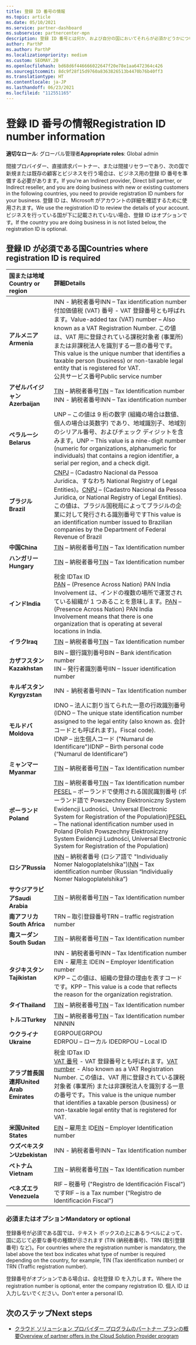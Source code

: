 ```yaml
---
title: 登録 ID 番号の情報
ms.topic: article
ms.date: 05/10/2021
ms.service: partner-dashboard
ms.subservice: partnercenter-mpn
description: 登録 ID 番号とは何か、および自分の国においてそれらが必須かどうかについて説明します。
author: ParthP
ms.author: ParthP
ms.localizationpriority: medium
ms.custom: SEOMAY.20
ms.openlocfilehash: bd68d6f446666022647f20e78e1aa6472364c426
ms.sourcegitcommit: 8dc9f28f15d9760a8363826513b4470b76b40ff3
ms.translationtype: HT
ms.contentlocale: ja-JP
ms.lasthandoff: 06/23/2021
ms.locfileid: "112551165"
---
```

# <a name="registration-id-number-information"></a><span data-ttu-id="9d68a-103">登録 ID 番号の情報</span><span class="sxs-lookup"><span data-stu-id="9d68a-103">Registration ID number information</span></span>

<span data-ttu-id="9d68a-104">**適切なロール**: グローバル管理者</span><span class="sxs-lookup"><span data-stu-id="9d68a-104">**Appropriate roles**: Global admin</span></span>
 
<span data-ttu-id="9d68a-105">間接プロバイダー、直接請求パートナー、または間接リセラーであり、次の国で新規または既存の顧客とビジネスを行う場合は、ビジネス用の登録 ID 番号を準備する必要があります。</span><span class="sxs-lookup"><span data-stu-id="9d68a-105">If you're an Indirect provider, Direct bill partner, or Indirect reseller, and you are doing business with new or existing customers in the following countries, you need to provide registration ID numbers for your business.</span></span> <span data-ttu-id="9d68a-106">登録 ID は、Microsoft がアカウントの詳細を確認するために使用されます。</span><span class="sxs-lookup"><span data-stu-id="9d68a-106">We use the registration ID to review the details of your account.</span></span> <span data-ttu-id="9d68a-107">ビジネスを行っている国が下に記載されていない場合、登録 ID はオプションです。</span><span class="sxs-lookup"><span data-stu-id="9d68a-107">If the country you are doing business in is not listed below, the registration ID is optional.</span></span>

## <a name="countries-where-registration-id-is-required"></a><span data-ttu-id="9d68a-108">登録 ID が必須である国</span><span class="sxs-lookup"><span data-stu-id="9d68a-108">Countries where registration ID is required</span></span>

| <span data-ttu-id="9d68a-109">**国または地域**</span><span class="sxs-lookup"><span data-stu-id="9d68a-109">**Country or region**</span></span> | <span data-ttu-id="9d68a-110">**詳細**</span><span class="sxs-lookup"><span data-stu-id="9d68a-110">**Details**</span></span> |
|:--|:--|
| <span data-ttu-id="9d68a-111">**アルメニア**</span><span class="sxs-lookup"><span data-stu-id="9d68a-111">**Armenia**</span></span> | <span data-ttu-id="9d68a-112">INN - 納税者番号</span><span class="sxs-lookup"><span data-stu-id="9d68a-112">INN – Tax identification number</span></span><br><span data-ttu-id="9d68a-113">付加価値税 (VAT) 番号 - VAT 登録番号とも呼ばれます。</span><span class="sxs-lookup"><span data-stu-id="9d68a-113">Value-added tax (VAT) number – Also known as a VAT Registration Number.</span></span> <span data-ttu-id="9d68a-114">この値は、VAT 用に登録されている課税対象者 (事業所) または非課税法人を識別する一意の番号です。</span><span class="sxs-lookup"><span data-stu-id="9d68a-114">This value is the unique number that identifies a taxable person (business) or non-taxable legal entity that is registered for VAT.</span></span><br><span data-ttu-id="9d68a-115">公共サービス番号</span><span class="sxs-lookup"><span data-stu-id="9d68a-115">Public service number</span></span> |
| <span data-ttu-id="9d68a-116">**アゼルバイジャン**</span><span class="sxs-lookup"><span data-stu-id="9d68a-116">**Azerbaijan**</span></span>  | <span data-ttu-id="9d68a-117">[TIN](http://www.oecd.org/tax/automatic-exchange/crs-implementation-and-assistance/tax-identification-numbers/Azerbaijan-TIN.pdf) – 納税者番号</span><span class="sxs-lookup"><span data-stu-id="9d68a-117">[TIN](http://www.oecd.org/tax/automatic-exchange/crs-implementation-and-assistance/tax-identification-numbers/Azerbaijan-TIN.pdf) – Tax Identification number</span></span><br><span data-ttu-id="9d68a-118">INN - 納税者番号</span><span class="sxs-lookup"><span data-stu-id="9d68a-118">INN – Tax identification number</span></span> |
| <span data-ttu-id="9d68a-119">**ベラルーシ**</span><span class="sxs-lookup"><span data-stu-id="9d68a-119">**Belarus**</span></span>  | <span data-ttu-id="9d68a-120">UNP – この値は 9 桁の数字 (組織の場合は数値、個人の場合は英数字) であり、地域識別子、地域別のシリアル番号、およびチェック ディジットを含みます。</span><span class="sxs-lookup"><span data-stu-id="9d68a-120">UNP – This value is a nine-digit number (numeric for organizations, alphanumeric for individuals) that contains a region identifier, a serial per region, and a check digit.</span></span> |
|<span data-ttu-id="9d68a-121">**ブラジル**</span><span class="sxs-lookup"><span data-stu-id="9d68a-121">**Brazil**</span></span> | <span data-ttu-id="9d68a-122">[CNPJ](http://www.oecd.org/tax/automatic-exchange/crs-implementation-and-assistance/tax-identification-numbers/Brazil-TIN.pdf) – (Cadastro Nacional da Pessoa Jurídica、すなわち National Registry of Legal Entities)。</span><span class="sxs-lookup"><span data-stu-id="9d68a-122">[CNPJ](http://www.oecd.org/tax/automatic-exchange/crs-implementation-and-assistance/tax-identification-numbers/Brazil-TIN.pdf) – (Cadastro Nacional da Pessoa Jurídica, or National Registry of Legal Entities).</span></span> <span data-ttu-id="9d68a-123">この値は、ブラジル国税局によってブラジルの企業に対して発行される識別番号です</span><span class="sxs-lookup"><span data-stu-id="9d68a-123">This value is an identification number issued to Brazilian companies by the Department of Federal Revenue of Brazil</span></span>  |
| <span data-ttu-id="9d68a-124">**中国**</span><span class="sxs-lookup"><span data-stu-id="9d68a-124">**China**</span></span> | <span data-ttu-id="9d68a-125">[TIN](http://www.oecd.org/tax/automatic-exchange/crs-implementation-and-assistance/tax-identification-numbers/China-TIN.pdf) – 納税者番号</span><span class="sxs-lookup"><span data-stu-id="9d68a-125">[TIN](http://www.oecd.org/tax/automatic-exchange/crs-implementation-and-assistance/tax-identification-numbers/China-TIN.pdf) – Tax Identification number</span></span> |
| <span data-ttu-id="9d68a-126">**ハンガリー**</span><span class="sxs-lookup"><span data-stu-id="9d68a-126">**Hungary**</span></span>  | <span data-ttu-id="9d68a-127">[TIN](http://www.oecd.org/tax/automatic-exchange/crs-implementation-and-assistance/tax-identification-numbers/Hungary-TIN.pdf) – 納税者番号</span><span class="sxs-lookup"><span data-stu-id="9d68a-127">[TIN](http://www.oecd.org/tax/automatic-exchange/crs-implementation-and-assistance/tax-identification-numbers/Hungary-TIN.pdf) – Tax Identification number</span></span> |
| <span data-ttu-id="9d68a-128">**インド**</span><span class="sxs-lookup"><span data-stu-id="9d68a-128">**India**</span></span> | <span data-ttu-id="9d68a-129">税金 ID</span><span class="sxs-lookup"><span data-stu-id="9d68a-129">Tax ID</span></span><br><span data-ttu-id="9d68a-130">[PAN](http://www.oecd.org/tax/automatic-exchange/crs-implementation-and-assistance/tax-identification-numbers/India-TIN.pdf) – (Presence Across Nation) PAN India Involvement は、インドの複数の場所で運営されている組織が 1 つあることを意味します。</span><span class="sxs-lookup"><span data-stu-id="9d68a-130">[PAN](http://www.oecd.org/tax/automatic-exchange/crs-implementation-and-assistance/tax-identification-numbers/India-TIN.pdf) – (Presence Across Nation) PAN India Involvement means that there is one organization that is operating at several locations in India.</span></span> |
| <span data-ttu-id="9d68a-131">**イラク**</span><span class="sxs-lookup"><span data-stu-id="9d68a-131">**Iraq**</span></span> | <span data-ttu-id="9d68a-132">[TIN](http://www.oecd.org/tax/automatic-exchange/crs-implementation-and-assistance/tax-identification-numbers/) – 納税者番号</span><span class="sxs-lookup"><span data-stu-id="9d68a-132">[TIN](http://www.oecd.org/tax/automatic-exchange/crs-implementation-and-assistance/tax-identification-numbers/) – Tax Identification number</span></span> |
| <span data-ttu-id="9d68a-133">**カザフスタン**</span><span class="sxs-lookup"><span data-stu-id="9d68a-133">**Kazakhstan**</span></span>  | <span data-ttu-id="9d68a-134">BIN – 銀行識別番号</span><span class="sxs-lookup"><span data-stu-id="9d68a-134">BIN – Bank identification number</span></span><br><span data-ttu-id="9d68a-135">IIN – 発行者識別番号</span><span class="sxs-lookup"><span data-stu-id="9d68a-135">IIN – Issuer identification number</span></span> |
| <span data-ttu-id="9d68a-136">**キルギスタン**</span><span class="sxs-lookup"><span data-stu-id="9d68a-136">**Kyrgyzstan**</span></span>  | <span data-ttu-id="9d68a-137">INN - 納税者番号</span><span class="sxs-lookup"><span data-stu-id="9d68a-137">INN – Tax Identification number</span></span> |
| <span data-ttu-id="9d68a-138">**モルドバ**</span><span class="sxs-lookup"><span data-stu-id="9d68a-138">**Moldova**</span></span>  | <span data-ttu-id="9d68a-139">IDNO – 法人に割り当てられた一意の行政識別番号 (</span><span class="sxs-lookup"><span data-stu-id="9d68a-139">IDNO – The unique state identification number assigned to the legal entity (also known as.</span></span> <span data-ttu-id="9d68a-140">会計コードとも呼ばれます)。</span><span class="sxs-lookup"><span data-stu-id="9d68a-140">Fiscal code).</span></span><br><span data-ttu-id="9d68a-141">IDNP – 出生個人コード ("Numarul de Identificare")</span><span class="sxs-lookup"><span data-stu-id="9d68a-141">IDNP – Birth personal code (“Numarul de Identificare”)</span></span> |
| <span data-ttu-id="9d68a-142">**ミャンマー**</span><span class="sxs-lookup"><span data-stu-id="9d68a-142">**Myanmar**</span></span> | <span data-ttu-id="9d68a-143">[TIN](http://www.oecd.org/tax/automatic-exchange/crs-implementation-and-assistance/tax-identification-numbers/) – 納税者番号</span><span class="sxs-lookup"><span data-stu-id="9d68a-143">[TIN](http://www.oecd.org/tax/automatic-exchange/crs-implementation-and-assistance/tax-identification-numbers/) – Tax Identification number</span></span> |
| <span data-ttu-id="9d68a-144">**ポーランド**</span><span class="sxs-lookup"><span data-stu-id="9d68a-144">**Poland**</span></span>  | <span data-ttu-id="9d68a-145">[TIN](http://www.oecd.org/tax/automatic-exchange/crs-implementation-and-assistance/tax-identification-numbers/Poland-TIN.pdf) – 納税者番号</span><span class="sxs-lookup"><span data-stu-id="9d68a-145">[TIN](http://www.oecd.org/tax/automatic-exchange/crs-implementation-and-assistance/tax-identification-numbers/Poland-TIN.pdf) – Tax Identification   number</span></span><br><span data-ttu-id="9d68a-146">[PESEL](http://www.oecd.org/tax/automatic-exchange/crs-implementation-and-assistance/tax-identification-numbers/Poland-TIN.pdf) – ポーランドで使用される国民識別番号 (ポーランド語で Powszechny Elektroniczny System Ewidencji Ludności、Universal Electronic System for Registration of the Population)</span><span class="sxs-lookup"><span data-stu-id="9d68a-146">[PESEL](http://www.oecd.org/tax/automatic-exchange/crs-implementation-and-assistance/tax-identification-numbers/Poland-TIN.pdf) – The national identification number used in Poland (Polish Powszechny Elektroniczny System Ewidencji Ludności, Universal Electronic System for Registration of the Population)</span></span> |
| <span data-ttu-id="9d68a-147">**ロシア**</span><span class="sxs-lookup"><span data-stu-id="9d68a-147">**Russia**</span></span>  | <span data-ttu-id="9d68a-148">[INN](http://www.oecd.org/tax/automatic-exchange/crs-implementation-and-assistance/tax-identification-numbers/Russia-TIN.pdf) – 納税者番号 (ロシア語で "Individualiy Nomer Nalogoplatelshika")</span><span class="sxs-lookup"><span data-stu-id="9d68a-148">[INN](http://www.oecd.org/tax/automatic-exchange/crs-implementation-and-assistance/tax-identification-numbers/Russia-TIN.pdf) – Tax identification number (Russian “Individualiy Nomer Nalogoplatelshika”)</span></span> | 
| <span data-ttu-id="9d68a-149">**サウジアラビア**</span><span class="sxs-lookup"><span data-stu-id="9d68a-149">**Saudi Arabia**</span></span> | <span data-ttu-id="9d68a-150">[TIN](http://www.oecd.org/tax/automatic-exchange/crs-implementation-and-assistance/tax-identification-numbers/Saudi-Arabia-TIN.pdf) – 納税者番号</span><span class="sxs-lookup"><span data-stu-id="9d68a-150">[TIN](http://www.oecd.org/tax/automatic-exchange/crs-implementation-and-assistance/tax-identification-numbers/Saudi-Arabia-TIN.pdf) – Tax Identification number</span></span> |
| <span data-ttu-id="9d68a-151">**南アフリカ**</span><span class="sxs-lookup"><span data-stu-id="9d68a-151">**South Africa**</span></span> | <span data-ttu-id="9d68a-152">TRN – 取引登録番号</span><span class="sxs-lookup"><span data-stu-id="9d68a-152">TRN – traffic registration number</span></span> |
| <span data-ttu-id="9d68a-153">**南スーダン**</span><span class="sxs-lookup"><span data-stu-id="9d68a-153">**South Sudan**</span></span> | <span data-ttu-id="9d68a-154">[TIN](http://www.oecd.org/tax/automatic-exchange/crs-implementation-and-assistance/tax-identification-numbers/) – 納税者番号</span><span class="sxs-lookup"><span data-stu-id="9d68a-154">[TIN](http://www.oecd.org/tax/automatic-exchange/crs-implementation-and-assistance/tax-identification-numbers/) – Tax Identification number</span></span> |
| <span data-ttu-id="9d68a-155">**タジキスタン**</span><span class="sxs-lookup"><span data-stu-id="9d68a-155">**Tajikistan**</span></span>  | <span data-ttu-id="9d68a-156">INN - 納税者番号</span><span class="sxs-lookup"><span data-stu-id="9d68a-156">INN – Tax Identification   number</span></span><br><span data-ttu-id="9d68a-157">EIN - 雇用主 ID</span><span class="sxs-lookup"><span data-stu-id="9d68a-157">EIN – Employer Identification number</span></span><br><span data-ttu-id="9d68a-158">KPP – この値は、組織の登録の理由を表すコードです。</span><span class="sxs-lookup"><span data-stu-id="9d68a-158">KPP – This value is a code that reflects the reason for the organization   registration.</span></span> |
| <span data-ttu-id="9d68a-159">**タイ**</span><span class="sxs-lookup"><span data-stu-id="9d68a-159">**Thailand**</span></span> | <span data-ttu-id="9d68a-160">[TIN](http://www.oecd.org/tax/automatic-exchange/crs-implementation-and-assistance/tax-identification-numbers/) – 納税者番号</span><span class="sxs-lookup"><span data-stu-id="9d68a-160">[TIN](http://www.oecd.org/tax/automatic-exchange/crs-implementation-and-assistance/tax-identification-numbers/) – Tax Identification number</span></span> |
| <span data-ttu-id="9d68a-161">**トルコ**</span><span class="sxs-lookup"><span data-stu-id="9d68a-161">**Turkey**</span></span> | <span data-ttu-id="9d68a-162">[TIN](http://www.oecd.org/tax/automatic-exchange/crs-implementation-and-assistance/tax-identification-numbers/Turkey-TIN.pdf) – 納税者番号</span><span class="sxs-lookup"><span data-stu-id="9d68a-162">[TIN](http://www.oecd.org/tax/automatic-exchange/crs-implementation-and-assistance/tax-identification-numbers/Turkey-TIN.pdf) – Tax Identification   number</span></span><br><span data-ttu-id="9d68a-163">NIN</span><span class="sxs-lookup"><span data-stu-id="9d68a-163">NIN</span></span> |
| <span data-ttu-id="9d68a-164">**ウクライナ**</span><span class="sxs-lookup"><span data-stu-id="9d68a-164">**Ukraine**</span></span>  | <span data-ttu-id="9d68a-165">EGRPOU</span><span class="sxs-lookup"><span data-stu-id="9d68a-165">EGRPOU</span></span><br><span data-ttu-id="9d68a-166">EDRPOU – ローカル ID</span><span class="sxs-lookup"><span data-stu-id="9d68a-166">EDRPOU – Local ID</span></span> |
| <span data-ttu-id="9d68a-167">**アラブ首長国連邦**</span><span class="sxs-lookup"><span data-stu-id="9d68a-167">**United Arab Emirates**</span></span> | <span data-ttu-id="9d68a-168">税金 ID</span><span class="sxs-lookup"><span data-stu-id="9d68a-168">Tax ID</span></span><br><span data-ttu-id="9d68a-169">[VAT 番号](http://www.oecd.org/tax/automatic-exchange/crs-implementation-and-assistance/tax-identification-numbers/UAE-TIN.pdf) - VAT 登録番号とも呼ばれます。</span><span class="sxs-lookup"><span data-stu-id="9d68a-169">[VAT number](http://www.oecd.org/tax/automatic-exchange/crs-implementation-and-assistance/tax-identification-numbers/UAE-TIN.pdf) - Also known as a VAT Registration Number.</span></span> <span data-ttu-id="9d68a-170">この値は、VAT 用に登録されている課税対象者 (事業所) または非課税法人を識別する一意の番号です。</span><span class="sxs-lookup"><span data-stu-id="9d68a-170">This value is the unique number that identifies a taxable person (business) or non-taxable legal entity that is registered for VAT.</span></span> |
| <span data-ttu-id="9d68a-171">**米国**</span><span class="sxs-lookup"><span data-stu-id="9d68a-171">**United States**</span></span> | <span data-ttu-id="9d68a-172">[EIN](https://irs.ein-forms-gov.com/?keyword=employer%20identification%20number&source=Google&network=o&device=c&devicemodel=&mobile=&adposition%5d&targetid=kwd-81501461534755:loc-190&msclkid=458d3159f6051392f5286e8e75ed79ce) – 雇用主 ID</span><span class="sxs-lookup"><span data-stu-id="9d68a-172">[EIN](https://irs.ein-forms-gov.com/?keyword=employer%20identification%20number&source=Google&network=o&device=c&devicemodel=&mobile=&adposition%5d&targetid=kwd-81501461534755:loc-190&msclkid=458d3159f6051392f5286e8e75ed79ce) – Employer Identification number</span></span> |
| <span data-ttu-id="9d68a-173">**ウズベキスタン**</span><span class="sxs-lookup"><span data-stu-id="9d68a-173">**Uzbekistan**</span></span>  | <span data-ttu-id="9d68a-174">INN - 納税者番号</span><span class="sxs-lookup"><span data-stu-id="9d68a-174">INN – Tax Identification number</span></span> |
| <span data-ttu-id="9d68a-175">**ベトナム**</span><span class="sxs-lookup"><span data-stu-id="9d68a-175">**Vietnam**</span></span> | <span data-ttu-id="9d68a-176">[TIN](http://www.oecd.org/tax/automatic-exchange/crs-implementation-and-assistance/tax-identification-numbers/) – 納税者番号</span><span class="sxs-lookup"><span data-stu-id="9d68a-176">[TIN](http://www.oecd.org/tax/automatic-exchange/crs-implementation-and-assistance/tax-identification-numbers/) – Tax Identification number</span></span> |
| <span data-ttu-id="9d68a-177">**ベネズエラ**</span><span class="sxs-lookup"><span data-stu-id="9d68a-177">**Venezuela**</span></span> | <span data-ttu-id="9d68a-178">RIF – 税番号 ("Registro de Identificación Fiscal") です</span><span class="sxs-lookup"><span data-stu-id="9d68a-178">RIF – is a Tax number (“Registro de Identificación Fiscal”)</span></span> |  

### <a name="mandatory-or-optional"></a><span data-ttu-id="9d68a-179">必須またはオプション</span><span class="sxs-lookup"><span data-stu-id="9d68a-179">Mandatory or optional</span></span>
 
<span data-ttu-id="9d68a-180">登録番号が必須である国では、テキスト ボックスの上にあるラベルによって、国に応じて必要な番号の種類が示されます (TIN (納税者番号)、TRN (取引登録番号) など)。</span><span class="sxs-lookup"><span data-stu-id="9d68a-180">For countries where the registration number is mandatory, the label above the text box indicates what type of number is required depending on the country, for example, TIN (Tax identification number) or  TRN (Traffic registration number).</span></span>

<span data-ttu-id="9d68a-181">登録番号がオプションである場合は、会社登録 ID を入力します。</span><span class="sxs-lookup"><span data-stu-id="9d68a-181">Where the registration number is optional, enter the company registration ID.</span></span> <span data-ttu-id="9d68a-182">個人 ID は入力しないでください。</span><span class="sxs-lookup"><span data-stu-id="9d68a-182">Don't enter a personal ID.</span></span>

## <a name="next-steps"></a><span data-ttu-id="9d68a-183">次のステップ</span><span class="sxs-lookup"><span data-stu-id="9d68a-183">Next steps</span></span>

- [<span data-ttu-id="9d68a-184">クラウド ソリューション プロバイダー プログラムのパートナー プランの概要</span><span class="sxs-lookup"><span data-stu-id="9d68a-184">Overview of partner offers in the Cloud Solution Provider program</span></span>](csp-offers.md)
